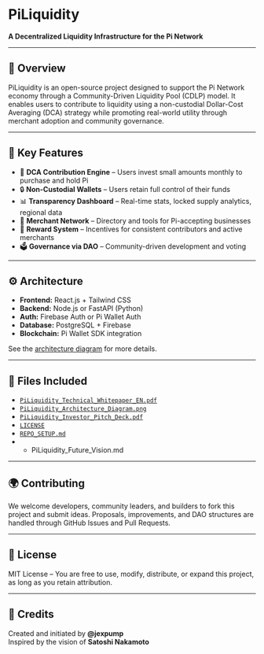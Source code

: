 # PiLiquidity

**A Decentralized Liquidity Infrastructure for the Pi Network**

---

## 📌 Overview

PiLiquidity is an open-source project designed to support the Pi Network economy through a Community-Driven Liquidity Pool (CDLP) model. It enables users to contribute to liquidity using a non-custodial Dollar-Cost Averaging (DCA) strategy while promoting real-world utility through merchant adoption and community governance.

---

## 🚀 Key Features

- 💸 **DCA Contribution Engine** – Users invest small amounts monthly to purchase and hold Pi
- 🔒 **Non-Custodial Wallets** – Users retain full control of their funds
- 📊 **Transparency Dashboard** – Real-time stats, locked supply analytics, regional data
- 🏬 **Merchant Network** – Directory and tools for Pi-accepting businesses
- 🎁 **Reward System** – Incentives for consistent contributors and active merchants
- 🗳️ **Governance via DAO** – Community-driven development and voting

---

## ⚙️ Architecture

- **Frontend:** React.js + Tailwind CSS  
- **Backend:** Node.js or FastAPI (Python)  
- **Auth:** Firebase Auth or Pi Wallet Auth  
- **Database:** PostgreSQL + Firebase  
- **Blockchain:** Pi Wallet SDK integration

See the [architecture diagram](./PiLiquidity_Architecture_Diagram.png) for more details.

---

## 📁 Files Included

- [`PiLiquidity_Technical_Whitepaper_EN.pdf`](./PiLiquidity_Technical_Whitepaper_EN.pdf)
- [`PiLiquidity_Architecture_Diagram.png`](./PiLiquidity_Architecture_Diagram.png)
- [`PiLiquidity_Investor_Pitch_Deck.pdf`](./PiLiquidity_Investor_Pitch_Deck.pdf)
- [`LICENSE`](./LICENSE)
- [`REPO_SETUP.md`](./REPO_SETUP.md)
- - PiLiquidity_Future_Vision.md
---

## 🌍 Contributing

We welcome developers, community leaders, and builders to fork this project and submit ideas. Proposals, improvements, and DAO structures are handled through GitHub Issues and Pull Requests.

---

## 📜 License

MIT License – You are free to use, modify, distribute, or expand this project, as long as you retain attribution.

---

## 🙌 Credits

Created and initiated by **@jexpump**  
Inspired by the vision of **Satoshi Nakamoto**
